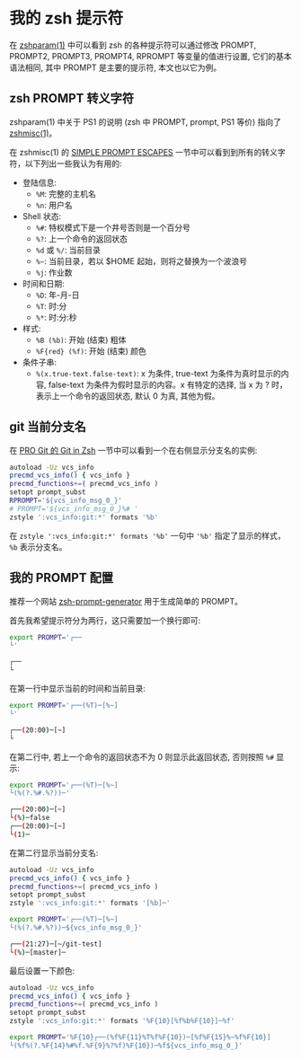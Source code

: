 # 我的 zsh 提示符


在 [zshparam(1)](https://man.archlinux.org/man/zshparam.1) 中可以看到 zsh 的各种提示符可以通过修改 PROMPT, PROMPT2, PROMPT3, PROMPT4, RPROMPT 等变量的值进行设置, 它们的基本语法相同, 其中 PROMPT 是主要的提示符, 本文也以它为例。

## zsh PROMPT 转义字符
zshparam(1) 中关于 PS1 的说明 (zsh 中 PROMPT, prompt, PS1 等价) 指向了 [zshmisc(1)](https://man.archlinux.org/man/zshmisc.1)。

在 zshmisc(1) 的 [SIMPLE PROMPT ESCAPES](https://man.archlinux.org/man/zshmisc.1#SIMPLE_PROMPT_ESCAPES) 一节中可以看到到所有的转义字符，以下列出一些我认为有用的:
- 登陆信息:
  - `%M`: 完整的主机名
  - `%n`: 用户名
- Shell 状态:
  - `%#`: 特权模式下是一个井号否则是一个百分号
  - `%?`: 上一个命令的返回状态
  - `%d` 或 `%/`: 当前目录
  - `%~`: 当前目录，若以 $HOME 起始，则将之替换为一个波浪号
  - `%j`: 作业数
- 时间和日期:
  - `%D`: 年-月-日
  - `%T`: 时:分
  - `%*`: 时:分:秒
- 样式:
  - `%B (%b)`: 开始 (结束) 粗体
  - `%F{red} (%f)`: 开始 (结束) 颜色
- 条件子串:
  - `%(x.true-text.false-text)`: x 为条件, true-text 为条件为真时显示的内容, false-text 为条件为假时显示的内容。x 有特定的选择, 当 x 为 ? 时，表示上一个命令的返回状态, 默认 0 为真, 其他为假。

## git 当前分支名
在 [PRO Git 的 Git in Zsh](https://git-scm.com/book/en/v2/Appendix-A%3A-Git-in-Other-Environments-Git-in-Zsh) 一节中可以看到一个在右侧显示分支名的实例:
```sh
autoload -Uz vcs_info
precmd_vcs_info() { vcs_info }
precmd_functions+=( precmd_vcs_info )
setopt prompt_subst
RPROMPT='${vcs_info_msg_0_}'
# PROMPT='${vcs_info_msg_0_}%# '
zstyle ':vcs_info:git:*' formats '%b'
```
在 `zstyle ':vcs_info:git:*' formats '%b'` 一句中 `'%b'` 指定了显示的样式，`%b` 表示分支名。


## 我的 PROMPT 配置
推荐一个网站 [zsh-prompt-generator](https://zsh-prompt-generator.site/) 用于生成简单的 PROMPT。

首先我希望提示符分为两行，这只需要加一个换行即可:
```sh
export PROMPT='┌──
└'

┌──
└
```
在第一行中显示当前的时间和当前目录:
```sh
export PROMPT='┌──(%T)─[%~]
└'

┌──(20:00)─[~]
└
```
在第二行中, 若上一个命令的返回状态不为 0 则显示此返回状态, 否则按照 `%#` 显示:
```sh
export PROMPT='┌──(%T)─[%~]
└(%(?.%#.%?))─'

┌──(20:00)─[~]
└(%)─false
┌──(20:00)─[~]
└(1)─
```
在第二行显示当前分支名:
```sh
autoload -Uz vcs_info
precmd_vcs_info() { vcs_info }
precmd_functions+=( precmd_vcs_info )
setopt prompt_subst
zstyle ':vcs_info:git:*' formats '[%b]─'

export PROMPT='┌──(%T)─[%~]
└(%(?.%#.%?))─${vcs_info_msg_0_}'

┌──(21:27)─[~/git-test]
└(%)─[master]─
```
最后设置一下颜色:
```sh
autoload -Uz vcs_info
precmd_vcs_info() { vcs_info }
precmd_functions+=( precmd_vcs_info )
setopt prompt_subst
zstyle ':vcs_info:git:*' formats '%F{10}[%f%b%F{10}]─%f'

export PROMPT='%F{10}┌──(%f%F{11}%T%f%F{10})─[%f%F{15}%~%f%F{10}]
└(%f%(?.%F{14}%#%f.%F{9}%?%f)%F{10})─%f${vcs_info_msg_0_}'
```
